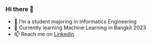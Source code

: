 ### Hi there 👋

- 🔭 I’m a student majoring in Informatics Engineering
- 🌱 Currently learning Machine Learning in Bangkit 2023
- 📫 Reach me on [Linkedin](https://www.linkedin.com/in/dinimeri/)

<!--
**dinimeri/dinimeri** is a ✨ _special_ ✨ repository because its `README.md` (this file) appears on your GitHub profile.

Here are some ideas to get you started:

- 🔭 I’m a student majoring in Informatics Engineering
- 🌱 Currently learning Machine Learning in Bangkit 2023
- 👯 I’m looking to collaborate on ...
- 🤔 I’m looking for help with ...
- 💬 Ask me about ...
- 📫 How to reach me: ...
- 😄 Pronouns: ...
- ⚡ Fun fact: ...

# Halo semua! 

Perkenalkan nama saya **Gilang Ramadhan**.\

Saya seorang **Curriculum Developer** di [Dicoding](https://www.dicoding.com/).\

Saya bertanggung jawab pada kualitas materi iOS dengan dibekali [sertifikasi dari University of Toronto](https://www.coursera.org/account/accomplishments/specialization/CLKJD8XBXJ3M).\

Saya juga memiliki gelar [Google Associate Android Developer](https://www.credential.net/h5deoi5h) sejak 2019.\

Jika kamu tertarik untuk berkenalan denganku, silakan ikuti akun [Linkedin](https://www.linkedin.com/in/gilang-adhan/)ku ya.
-->

